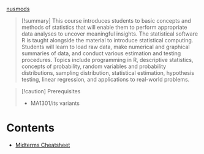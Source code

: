 [nusmods](nusmods.com/ST1131)

> [!summary] 
> This course introduces students to basic concepts and methods of statistics that will enable them to perform appropriate data analyses to uncover meaningful insights. The statistical software R is taught alongside the material to introduce statistical computing. Students will learn to load raw data, make numerical and graphical summaries of data, and conduct various estimation and testing procedures. Topics include programming in R, descriptive statistics, concepts of probability, random variables and probability distributions, sampling distribution, statistical estimation, hypothesis testing, linear regression, and applications to real-world problems.

> [!caution] Prerequisites
> - MA1301/its variants

# Contents
- [Midterms Cheatsheet](midterms%20cheatsheet/Midterms%20Cheatsheet.md)